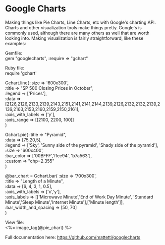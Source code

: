 # Google Charts

Making things like Pie Charts, Line Charts, etc with Google's charting API. Charts and other 
visualization tools make things pretty. Google's is commonly used, although there are many
others as well that are worth looking into.  Making visualization is fairly straightforward,
like these examples:

Gemfile: <br>
gem "googlecharts", :require => "gchart"

Ruby file: <br>
require 'gchart'

Gchart.line(  :size => '600x300', <br>
              :title => "SP 500 Closing Prices in October",<br>
              :legend => ['Prices'],<br>
              :data => [2126,2126,2133,2139,2143,2151,2141,2141,2144,2139,2126,2132,2132,2139,2136,2163,2153,2160,2159,2150,2161],<br>
              :axis_with_labels => ['y'], <br>
              :axis_range => [[2100, 2200, 100]]<br>
              )

Gchart.pie(
			:title => "Pyramid",<br>
			:data => [75,20,5],<br>
			:legend => ['Sky', 'Sunny side of the pyramid', 'Shady side of the pyramid'],<br>
			:size => '600x400',<br>
			:bar_color => ['00BFFF','ffee94', 'b7a563'],<br>
			:custom => "chp=2.355"<br>
			)
     
@bar_chart = Gchart.bar(
			:size => '700x300', <br>
			:title => "Length of a Minute",<br>
			:data => [6, 4, 3, 1, 0.5], <br>
			:axis_with_labels => ['x','y'],<br>
			:axis_labels => [['Microwave Minute','End of Work Day Minute', 'Standard Minute','Sleep Minute','Internet Minute'],['Minute length']], <br>
			:bar_width_and_spacing => [50, 70]<br>
			)           
			
View file: <br>
<%= image_tag(@pie_chart) %><br>

Full documentation here: https://github.com/mattetti/googlecharts
